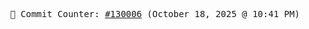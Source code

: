 <p align="center">
    <samp>
        📮 Commit Counter: <a href="https://github.com/Javascript-void0/Javascript-void0/commits/main">#130006</a> (October 18, 2025 @ 10:41 PM)
    </samp>
</p>